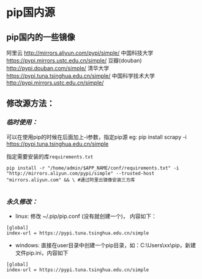 #  pip国内源

## pip国内的一些镜像

阿里云 http://mirrors.aliyun.com/pypi/simple/
中国科技大学 https://pypi.mirrors.ustc.edu.cn/simple/ 
豆瓣(douban) http://pypi.douban.com/simple/ 
清华大学 https://pypi.tuna.tsinghua.edu.cn/simple/ 
中国科学技术大学 http://pypi.mirrors.ustc.edu.cn/simple/

## 修改源方法：

### *临时使用：* 
可以在使用pip的时候在后面加上-i参数，指定pip源 
eg: pip install scrapy -i https://pypi.tuna.tsinghua.edu.cn/simple

指定需要安装的库`requirements.txt`

```undefined
pip install -r "/home/admin/$APP_NAME/conf/requirements.txt" -i  "http://mirrors.aliyun.com/pypi/simple" --trusted-host "mirrors.aliyun.com" && \ #通过阿里云镜像安装三方库
 
```

### *永久修改：* 

* linux: 
修改 ~/.pip/pip.conf (没有就创建一个)， 内容如下：

```
[global]
index-url = https://pypi.tuna.tsinghua.edu.cn/simple
```

* windows: 
  直接在user目录中创建一个pip目录，如：C:\Users\xx\pip，新建文件pip.ini，内容如下

```
[global]
index-url = https://pypi.tuna.tsinghua.edu.cn/simple
```